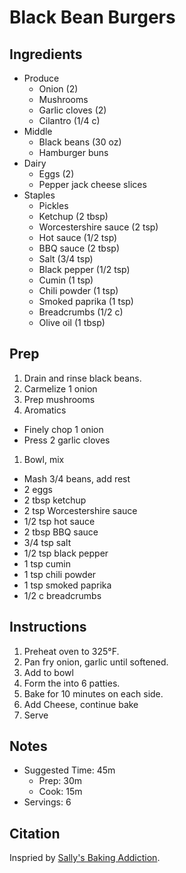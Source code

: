 # Black Bean Burgers

## Ingredients

- Produce
  - Onion (2)
  - Mushrooms
  - Garlic cloves (2)
  - Cilantro (1/4 c)
- Middle
  - Black beans (30 oz)
  - Hamburger buns
- Dairy
  - Eggs (2)
  - Pepper jack cheese slices
- Staples
  - Pickles
  - Ketchup (2 tbsp)
  - Worcestershire sauce (2 tsp)
  - Hot sauce (1/2 tsp)
  - BBQ sauce (2 tbsp)
  - Salt (3/4 tsp)
  - Black pepper (1/2 tsp)
  - Cumin (1 tsp)
  - Chili powder (1 tsp)
  - Smoked paprika (1 tsp)
  - Breadcrumbs (1/2 c)
  - Olive oil (1 tbsp)

## Prep

1. Drain and rinse black beans.
1. Carmelize 1 onion
1. Prep mushrooms
1. Aromatics
  - Finely chop 1 onion
  - Press 2 garlic cloves
1. Bowl, mix
  - Mash 3/4 beans, add rest
  - 2 eggs
  - 2 tbsp ketchup
  - 2 tsp Worcestershire sauce
  - 1/2 tsp hot sauce
  - 2 tbsp BBQ sauce
  - 3/4 tsp salt
  - 1/2 tsp black pepper
  - 1 tsp cumin
  - 1 tsp chili powder
  - 1 tsp smoked paprika
  - 1/2 c breadcrumbs

## Instructions

1. Preheat oven to 325°F.
1. Pan fry onion, garlic until softened.
1. Add to bowl
1. Form the into 6 patties.
1. Bake for 10 minutes on each side.
1. Add Cheese, continue bake
1. Serve 

## Notes

- Suggested Time: 45m
  - Prep: 30m
  - Cook: 15m
- Servings: 6

## Citation

Inspried by [Sally's Baking Addiction](https://sallysbakingaddiction.com/best-black-bean-burgers/).




